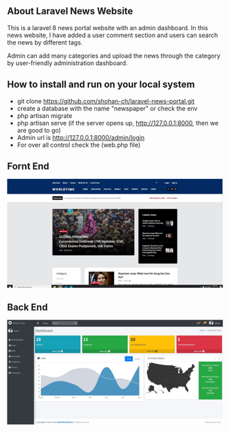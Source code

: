 


## About Laravel News Website

This is a laravel 8 news portal website with an admin dashboard. In this news website, I have added a user comment section and users can search the news by different tags.

Admin can add many categories and upload the news through the category by user-friendly administration dashboard.

## How to install and run on your local system

- git clone https://github.com/shohan-ch/laravel-news-portal.git
- create a database with the name "newspaper" or check the env
- php artisan migrate
- php artisan serve (if the server opens up, http://127.0.0.1:8000, then we are good to go)
- Admin url is http://127.0.0.1:8000/admin/login
- For over all control check the (web.php file)
## Fornt End
 ![Screenshot](public/Capture.JPG)
 
 ## Back End
 
 ![Screenshot](public/Capture2.JPG)
 
 
 






